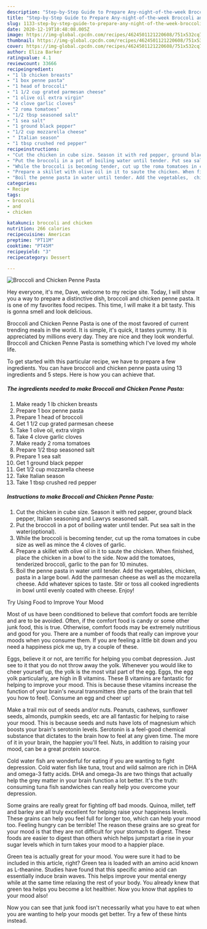```yaml
---
description: "Step-by-Step Guide to Prepare Any-night-of-the-week Broccoli and Chicken Penne Pasta"
title: "Step-by-Step Guide to Prepare Any-night-of-the-week Broccoli and Chicken Penne Pasta"
slug: 1133-step-by-step-guide-to-prepare-any-night-of-the-week-broccoli-and-chicken-penne-pasta
date: 2020-12-19T10:48:08.005Z
image: https://img-global.cpcdn.com/recipes/4624501121220608/751x532cq70/broccoli-and-chicken-penne-pasta-recipe-main-photo.jpg
thumbnail: https://img-global.cpcdn.com/recipes/4624501121220608/751x532cq70/broccoli-and-chicken-penne-pasta-recipe-main-photo.jpg
cover: https://img-global.cpcdn.com/recipes/4624501121220608/751x532cq70/broccoli-and-chicken-penne-pasta-recipe-main-photo.jpg
author: Eliza Barker
ratingvalue: 4.1
reviewcount: 33666
recipeingredient:
- "1 lb chicken breasts"
- "1 box penne pasta"
- "1 head of broccoli"
- "1 1/2 cup grated parmesan cheese"
- "1 olive oil extra virgin"
- "4 clove garlic cloves"
- "2 roma tomatoes"
- "1/2 tbsp seasoned salt"
- "1 sea salt"
- "1 ground black pepper"
- "1/2 cup mozzarella cheese"
- " Italian season"
- "1 tbsp crushed red pepper"
recipeinstructions:
- "Cut the chicken in cube size. Season it with red pepper, ground black pepper, Italian seasoning and Lawrys seasoned salt."
- "Put the broccoli in a pot of boiling water until tender. Put sea salt in the water(optional)."
- "While the broccoli is becoming tender, cut up the roma tomatoes in cube size as well as mince the 4 cloves of garlic."
- "Prepare a skillet with olive oil in it to saute the chicken. When finished, place the chicken in a bowl to the side. Now add the tomatoes, tenderized broccoli, garlic to the pan for 10 minutes."
- "Boil the penne pasta in water until tender. Add the vegetables,  chicken, pasta in a large bowl. Add the parmesan cheese as well as the mozarella cheese. Add whatever spices to taste. Stir or toss all cooked ingredients in bowl until evenly coated with cheese. Enjoy!"
categories:
- Recipe
tags:
- broccoli
- and
- chicken

katakunci: broccoli and chicken 
nutrition: 266 calories
recipecuisine: American
preptime: "PT11M"
cooktime: "PT45M"
recipeyield: "3"
recipecategory: Dessert

---
```



![Broccoli and Chicken Penne Pasta](https://img-global.cpcdn.com/recipes/4624501121220608/751x532cq70/broccoli-and-chicken-penne-pasta-recipe-main-photo.jpg)

Hey everyone, it's me, Dave, welcome to my recipe site. Today, I will show you a way to prepare a distinctive dish, broccoli and chicken penne pasta. It is one of my favorites food recipes. This time, I will make it a bit tasty. This is gonna smell and look delicious.



Broccoli and Chicken Penne Pasta is one of the most favored of current trending meals in the world. It is simple, it's quick, it tastes yummy. It is appreciated by millions every day. They are nice and they look wonderful. Broccoli and Chicken Penne Pasta is something which I've loved my whole life.


To get started with this particular recipe, we have to prepare a few ingredients. You can have broccoli and chicken penne pasta using 13 ingredients and 5 steps. Here is how you can achieve that.

<!--inarticleads1-->

##### The ingredients needed to make Broccoli and Chicken Penne Pasta:

1. Make ready 1 lb chicken breasts
1. Prepare 1 box penne pasta
1. Prepare 1 head of broccoli
1. Get 1 1/2 cup grated parmesan cheese
1. Take 1 olive oil, extra virgin
1. Take 4 clove garlic cloves
1. Make ready 2 roma tomatoes
1. Prepare 1/2 tbsp seasoned salt
1. Prepare 1 sea salt
1. Get 1 ground black pepper
1. Get 1/2 cup mozzarella cheese
1. Take  Italian season
1. Take 1 tbsp crushed red pepper




<!--inarticleads2-->

##### Instructions to make Broccoli and Chicken Penne Pasta:

1. Cut the chicken in cube size. Season it with red pepper, ground black pepper, Italian seasoning and Lawrys seasoned salt.
1. Put the broccoli in a pot of boiling water until tender. Put sea salt in the water(optional).
1. While the broccoli is becoming tender, cut up the roma tomatoes in cube size as well as mince the 4 cloves of garlic.
1. Prepare a skillet with olive oil in it to saute the chicken. When finished, place the chicken in a bowl to the side. Now add the tomatoes, tenderized broccoli, garlic to the pan for 10 minutes.
1. Boil the penne pasta in water until tender. Add the vegetables,  chicken, pasta in a large bowl. Add the parmesan cheese as well as the mozarella cheese. Add whatever spices to taste. Stir or toss all cooked ingredients in bowl until evenly coated with cheese. Enjoy!




Try Using Food to Improve Your Mood


Most of us have been conditioned to believe that comfort foods are terrible and are to be avoided. Often, if the comfort food is candy or some other junk food, this is true. Otherwise, comfort foods may be extremely nutritious and good for you. There are a number of foods that really can improve your moods when you consume them. If you are feeling a little bit down and you need a happiness pick me up, try a couple of these.

Eggs, believe it or not, are terrific for helping you combat depression. Just see to it that you do not throw away the yolk. Whenever you would like to cheer yourself up, the yolk is the most vital part of the egg. Eggs, the egg yolk particularly, are high in B vitamins. These B vitamins are fantastic for helping to improve your mood. This is because these vitamins increase the function of your brain's neural transmitters (the parts of the brain that tell you how to feel). Consume an egg and cheer up!

Make a trail mix out of seeds and/or nuts. Peanuts, cashews, sunflower seeds, almonds, pumpkin seeds, etc are all fantastic for helping to raise your mood. This is because seeds and nuts have lots of magnesium which boosts your brain's serotonin levels. Serotonin is a feel-good chemical substance that dictates to the brain how to feel at any given time. The more of it in your brain, the happier you'll feel. Nuts, in addition to raising your mood, can be a great protein source.

Cold water fish are wonderful for eating if you are wanting to fight depression. Cold water fish like tuna, trout and wild salmon are rich in DHA and omega-3 fatty acids. DHA and omega-3s are two things that actually help the grey matter in your brain function a lot better. It's the truth: consuming tuna fish sandwiches can really help you overcome your depression. 

Some grains are really great for fighting off bad moods. Quinoa, millet, teff and barley are all truly excellent for helping raise your happiness levels. These grains can help you feel full for longer too, which can help your mood too. Feeling hungry can be terrible! The reason these grains are so great for your mood is that they are not difficult for your stomach to digest. These foods are easier to digest than others which helps jumpstart a rise in your sugar levels which in turn takes your mood to a happier place.

Green tea is actually great for your mood. You were sure it had to be included in this article, right? Green tea is loaded with an amino acid known as L-theanine. Studies have found that this specific amino acid can essentially induce brain waves. This helps improve your mental energy while at the same time relaxing the rest of your body. You already knew that green tea helps you become a lot healthier. Now you know that applies to your mood also!

Now you can see that junk food isn't necessarily what you have to eat when you are wanting to help your moods get better. Try  a few  of  these  hints  instead.

